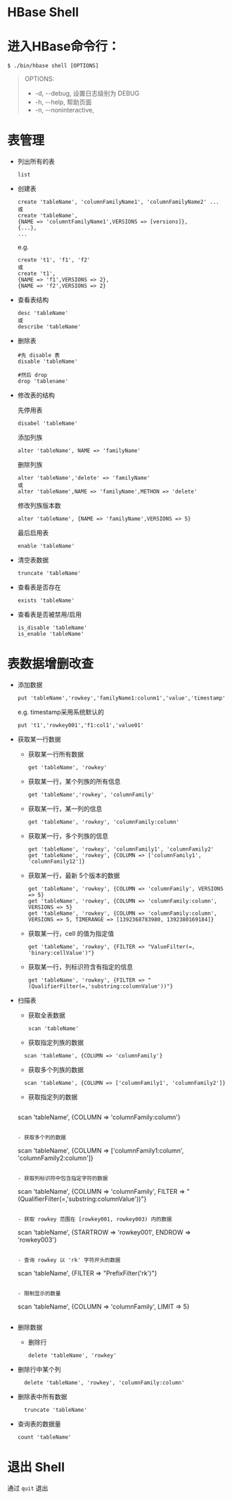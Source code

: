 # HBase Shell

# 进入HBase命令行：

```shell
$ ./bin/hbase shell [OPTIONS]
```

> OPTIONS:
>
> - -d, --debug, 设置日志级别为 DEBUG
> - -h, --help, 帮助页面
> - -n, --noninteractive, 

# 表管理

- 列出所有的表

  ```
  list
  ```

- 创建表

  ```
  create 'tableName', 'columnFamilyName1', 'columnFamilyName2' ...
  或
  create 'tableName',
  {NAME => 'columntFamilyName1',VERSIONS => [versions]},
  {...},
  ...
  ```

  e.g.

  ```
  create 't1', 'f1', 'f2'
  或
  create 't1',
  {NAME => 'f1',VERSIONS => 2},
  {NAME => 'f2',VERSIONS => 2}
  ```

- 查看表结构

  ```
  desc 'tableName'
  或
  describe 'tableName'
  ```

- 删除表

  ```
  #先 disable 表
  disable 'tableName'
  
  #然后 drop
  drop 'tablename'
  ```

- 修改表的结构

  先停用表

  ```
  disabel 'tableName'
  ```

  添加列族

  ```
  alter 'tableName', NAME => 'familyName'
  ```

  删除列族

  ```
  alter 'tableName','delete' => 'familyName'
  或
  alter 'tableName',NAME => 'familyName',METHON => 'delete'
  ```

  修改列族版本数

  ```
  alter 'tableName', {NAME => 'familyName',VERSIONS => 5}
  ```

  最后启用表

  ```
  enable 'tableName'
  ```

- 清空表数据

  ```
  truncate 'tableName'
  ```

- 查看表是否存在

  ```
  exists 'tableName'
  ```

- 查看表是否被禁用/启用

  ```
  is_disable 'tableName'
  is_enable 'tableName'
  ```

# 表数据增删改查

- 添加数据

  ```
  put 'tableName','rowkey','familyName1:colunm1','value','timestamp'
  ```

  e.g. timestamp采用系统默认的

  ```
  put 't1','rowkey001','f1:col1','value01'
  ```

- 获取某一行数据

  - 获取某一行所有数据

    ```
    get 'tableName', 'rowkey'
    ```

  - 获取某一行，某个列族的所有信息

    ```
    get 'tableName','rowkey', 'columnFamily'
    ```

  - 获取某一行，某一列的信息

    ```
    get 'tableName', 'rowkey', 'columnFamily:column'
    ```

  - 获取某一行，多个列族的信息

    ```
    get 'tableName', 'rowkey', 'columnFamily1', 'columnFamily2'
    get 'tableName', 'rowkey', {COLUMN => ['columnFamily1', 'columnFamily12']}
    ```

  - 获取某一行，最新 5个版本的数据

    ```
    get 'tableName', 'rowkey', {COLUMN => 'columnFamily', VERSIONS => 5}
    get 'tableName', 'rowkey', {COLUMN => 'columnFamily:column', VERSIONS => 5}
    get 'tableName', 'rowkey', {COLUMN => 'columnFamily:column', VERSIONS => 5, TIMERANGE => [1392368783980, 1392380169184]}
    ```

  - 获取某一行，cell 的值为指定值

    ```
    get 'tableName', 'rowkey', {FILTER => "ValueFilter(=, 'binary:cellValue')"}
    ```

  - 获取某一行，列标识符含有指定的信息

    ```
    get 'tableName', 'rowkey', {FILTER => "(QualifierFilter(=,'substring:columnValue'))"}
    ```

- 扫描表

  - 获取全表数据

    ```
    scan 'tableName'
    ```
    
  - 获取指定列族的数据
  
  ```
    scan 'tableName', {COLUMN => 'columnFamily'}
  ```
  
  - 获取多个列族的数据
  
  ```
    scan 'tableName', {COLUMN => ['columnFamily1', 'columnFamily2']}
  ```
  
  - 获取指定列的数据
  
    ```
  scan 'tableName', {COLUMN => 'columnFamily:column'}
    ```
  
  - 获取多个列的数据
  
    ```
    scan 'tableName', {COLUMN => ['columnFamily1:column', 'columnFamily2:column']}
    ```
  
  - 获取列标识符中包含指定字符的数据
  
    ```
    scan 'tableName', {COLUMN => 'columnFamily', FILTER => "(QualifierFilter(=,'substring:columnValue'))"}
    ```
  
  - 获取 rowkey 范围在 [rowkey001, rowkey003) 内的数据
  
    ```
    scan 'tableName', {STARTROW => 'rowkey001', ENDROW => 'rowkey003'}
    ```
  
  - 查询 rowkey 以 'rk' 字符开头的数据
  
    ```
    scan 'tableName', {FILTER => "PrefixFilter('rk')"}
    ```
  
  - 限制显示的数量
  
    ```
    scan 'tableName', {COLUMN => 'columnFamily', LIMIT => 5}
    ```
  
- 删除数据

  - 删除行

    ```
    delete 'tableName', 'rowkey'
    ```
  
- 删除行中某个列
  
  ```
    delete 'tableName', 'rowkey', 'columnFamily:column'
  ```
  
- 删除表中所有数据
  
  ```
    truncate 'tableName'
  ```

- 查询表的数据量

  ```
  count 'tableName'
  ```

# 退出 Shell

通过 `quit` 退出